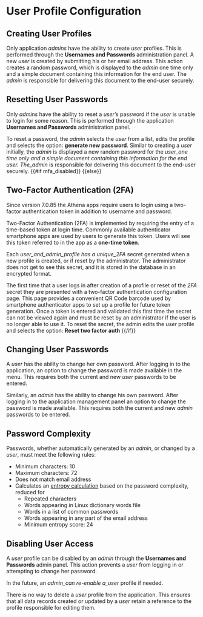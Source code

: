 # User Profile Configuration

## Creating User Profiles

Only application _admins_ have the ability to create _user_ profiles. This is performed through the **Usernames and Passwords** administration panel. A new _user_ is created by submitting his or her email address. This action creates a random password, which is displayed to the _admin_ one time only and a simple document containing this information for the end user. The _admin_ is responsible for delivering this document to the end-user securely.

## Resetting User Passwords

Only _admins_ have the ability to reset a _user’s_ password if the _user_ is unable to login for some reason. This is performed through the application **Usernames and Passwords** administration panel.

To reset a password, the _admin_ selects the _user_ from a list, edits the profile and selects the option: **generate new password**. Similar to creating a _user_ initially, the _admin_ is displayed a new random password for the _user_one time only and a simple document containing this information for the end user. The_admin_ is responsible for delivering this document to the end-user securely.
{{#if mfa_disabled}} {{else}}

## Two-Factor Authentication (2FA)

Since version 7.0.85 the Athena apps require users to login using a two-factor authentication token in addition to username and password.

Two-Factor Authentication (2FA) is implemented by requiring the entry of a time-based token at login time. Commonly available authenticator smartphone apps are used by users to generate this token. Users will see this token referred to in the app as a **one-time token**.

Each _user_and_admin_profile has a unique_2FA_ secret generated when a new profile is created, or if  reset by the administrator. The administrator does not get to see this secret, and it is stored in the database in an encrypted format.

The first time that a user logs in after creation of a profile or reset of the _2FA_ secret they are presented with a two-factor authentication configuration page. This page provides a convenient QR Code barcode used by smartphone authenticator apps to set up a profile for future token generation. Once a token is entered and validated this first time the secret can not be viewed again and must be reset by an administrator if the user is no longer able to use it.  To reset the secret, the admin edits the _user_ profile and selects the option: **Reset two factor auth**
{{/if}}

## Changing User Passwords

A _user_ has the ability to change her own password. After logging in to the application, an option to change the password is made available in the menu. This requires both the current and new _user_ passwords to be entered.

Similarly, an _admin_ has the ability to change his own password. After logging in to the application management panel an option to change the password is made available. This requires both the current and new _admin_ passwords to be entered.

## Password Complexity

Passwords, whether automatically generated by an _admin_, or changed by a _user_, must meet the following rules:

* Minimum characters: 10
* Maximum characters: 72
* Does not match email address
* Calculates an [entropy calculation](http://cubicspot.blogspot.com/2011/11/how-to-calculate-password-strength.html) based on the password complexity, reduced for
  * Repeated characters
  * Words appearing in Linux dictionary words file
  * Words in a list of common passwords
  * Words appearing in any part of the email address
  * Minimum entropy score: 24

## Disabling User Access

A _user_ profile can be disabled by an _admin_ through the **Usernames and Passwords** admin panel. This action prevents a _user_ from logging in or attempting to change her password.

In the future, an _admin_can re-enable a_user_ profile if needed.

There is no way to delete a _user_ profile from the application. This ensures that all data records created or updated by a _user_ retain a reference to the profile responsible for editing them.
